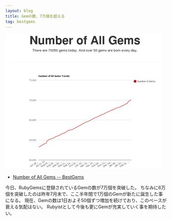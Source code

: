 ```yaml
---
layout: blog
title: Gemの数、7万個を超える
tag: bestgems
---
```




![70000 Gems!](/assets/2014_02_07_number_of_gems.png)

- [Number of All Gems -- BestGems](http://bestgems.org/stat/gems)

今日、RubyGemsに登録されているGemの数が7万個を突破した。
ちなみに6万個を突破したのは昨年7月末で、ここ半年間で1万個のGemが新たに誕生した事になる。
現在、Gemの数は1日およそ50個ずつ増加を続けており、このペースが衰える気配はない。
Rubyistとして今後も更にGemが充実していく事を期待したい。
